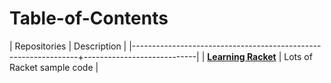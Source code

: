 # Table-of-Contents

| Repositories                                                   | Description                |
|----------------------------------------------------------------+----------------------------|
| [**Learning Racket**](https://github.com/lojic/LearningRacket) | Lots of Racket sample code |
